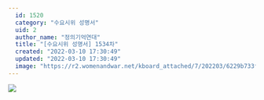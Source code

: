 ```yaml
---
  id: 1520
  category: "수요시위 성명서"
  uid: 2
  author_name: "정의기억연대"
  title: "[수요시위 성명서] 1534차"
  created: "2022-03-10 17:30:49"
  updated: "2022-03-10 17:30:49"
  image: "https://r2.womenandwar.net/kboard_attached/7/202203/6229b733f3ba73620751.jpg"
---
```

![](https://r2.womenandwar.net/kboard_attached/7/202203/6229b733f3ba73620751.jpg)